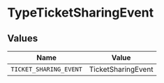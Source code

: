 # TypeTicketSharingEvent


## Values

| Name                   | Value                  |
| ---------------------- | ---------------------- |
| `TICKET_SHARING_EVENT` | TicketSharingEvent     |